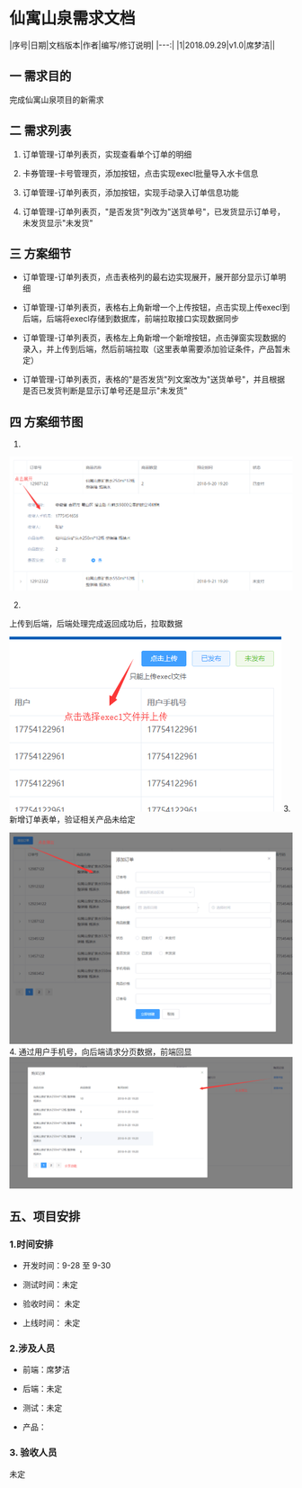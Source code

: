 # 仙寓山泉需求文档

|序号|日期|文档版本|作者|编写/修订说明|
|---:|
|1|2018.09.29|v1.0|席梦洁||


## 一 需求目的



完成仙寓山泉项目的新需求



## 二 需求列表

1. 订单管理-订单列表页，实现查看单个订单的明细

2. 卡券管理-卡号管理页，添加按钮，点击实现execl批量导入水卡信息

3. 订单管理-订单列表页，添加按钮，实现手动录入订单信息功能

4. 订单管理-订单列表页，"是否发货"列改为"送货单号"，已发货显示订单号，未发货显示"未发货"



## 三 方案细节



- 订单管理-订单列表页，点击表格列的最右边实现展开，展开部分显示订单明细

- 订单管理-订单列表页，表格右上角新增一个上传按钮，点击实现上传execl到后端，后端将execl存储到数据库，前端拉取接口实现数据同步

- 订单管理-订单列表页，表格左上角新增一个新增按钮，点击弹窗实现数据的录入，并上传到后端，然后前端拉取（这里表单需要添加验证条件，产品暂未定）

- 订单管理-订单列表页，表格的"是否发货"列文案改为"送货单号"，并且根据是否已发货判断是显示订单号还是显示"未发货"



## 四 方案细节图

1. 
![1](https://github.com/Brynn-x/prd/blob/master/img/1.png)

2.
上传到后端，后端处理完成返回成功后，拉取数据

![1](https://github.com/Brynn-x/prd/blob/master/img/2.png)
3.
新增订单表单，验证相关产品未给定

![1](https://github.com/Brynn-x/prd/blob/master/img/3.png)
4. 
通过用户手机号，向后端请求分页数据，前端回显
![1](https://github.com/Brynn-x/prd/blob/master/img/4.png)

## 五、项目安排

### 1.时间安排

- 开发时间：9-28 至 9-30

- 测试时间：未定

- 验收时间： 未定

- 上线时间： 未定

### 2.涉及人员

- 前端：席梦洁

- 后端：未定

- 测试：未定

- 产品：



### 3. 验收人员

未定




